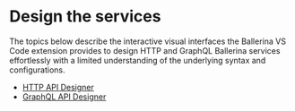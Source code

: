 # Design the services

The topics below describe the interactive visual interfaces the Ballerina VS Code extension provides to design HTTP and GraphQL Ballerina services effortlessly with a limited understanding of the underlying syntax and configurations. 

- [HTTP API Designer](../design-the-services/http-api-designer.md)
- [GraphQL API Designer](../design-the-services/graphql-api-designer.md)
